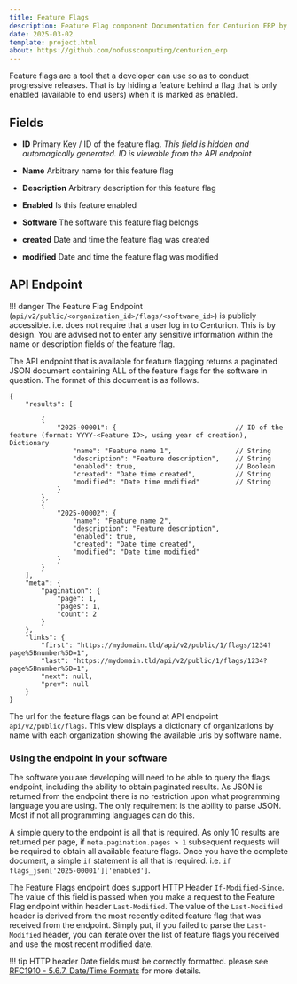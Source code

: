 ```yaml
---
title: Feature Flags
description: Feature Flag component Documentation for Centurion ERP by No Fuss Computing
date: 2025-03-02
template: project.html
about: https://github.com/nofusscomputing/centurion_erp
---
```


Feature flags are a tool that a developer can use so as to conduct progressive releases. That is by hiding a feature behind a flag that is only enabled (available to end users) when it is marked as enabled.


## Fields

- **ID** Primary Key / ID of the feature flag. _This field is hidden and automagically generated. ID is viewable from the API endpoint_

- **Name** Arbitrary name for this feature flag

- **Description** Arbitrary description for this feature flag

- **Enabled** Is this feature enabled

- **Software** The software this feature flag belongs

- **created** Date and time the feature flag was created

- **modified** Date and time the feature flag was modified


## API Endpoint

!!! danger
    The Feature Flag Endpoint (`api/v2/public/<organization_id>/flags/<software_id>`) is publicly accessible. i.e. does not require that a user log in to Centurion. This is by design. You are advised not to enter any sensitive information within the name or description fields of the feature flag.

The API endpoint that is available for feature flagging returns a paginated JSON document containing ALL of the feature flags for the software in question. The format of this document is as follows.

``` jsonc
{
    "results": [

        {
            "2025-00001": {                              // ID of the feature (format: YYYY-<Feature ID>, using year of creation), Dictionary
                "name": "Feature name 1",                // String
                "description": "Feature description",    // String
                "enabled": true,                         // Boolean
                "created": "Date time created",          // String
                "modified": "Date time modified"         // String
            }
        },
        {
            "2025-00002": {
                "name": "Feature name 2",
                "description": "Feature description",
                "enabled": true,
                "created": "Date time created",
                "modified": "Date time modified"
            }
        }
    ],
    "meta": {
        "pagination": {
            "page": 1,
            "pages": 1,
            "count": 2
        }
    },
    "links": {
        "first": "https://mydomain.tld/api/v2/public/1/flags/1234?page%5Bnumber%5D=1",
        "last": "https://mydomain.tld/api/v2/public/1/flags/1234?page%5Bnumber%5D=1",
        "next": null,
        "prev": null
    }
}
```

The url for the feature flags can be found at API endpoint `api/v2/public/flags`. This view displays a dictionary of organizations by name with each organization showing the available urls by software name.


### Using the endpoint in your software

The software you are developing will need to be able to query the flags endpoint, including the ability to obtain paginated results. As JSON is returned from the endpoint there is no restriction upon what programming language you are using. The only requirement is the ability to parse JSON. Most if not all programming languages can do this.

A simple query to the endpoint is all that is required. As only 10 results are returned per page, if `meta.pagination.pages > 1` subsequent requests will be required to obtain all available feature flags. Once you have the complete document, a simple `if` statement is all that is required. i.e. `if flags_json['2025-00001']['enabled']`.

The Feature Flags endpoint does support HTTP Header `If-Modified-Since`. The value of this field is passed when you make a request to the Feature Flag endpoint within header `Last-Modified`. The value of the `Last-Modified` header is derived from the most recently edited feature flag that was received from the endpoint. Simply put, if you failed to parse the `Last-Modified` header, you can iterate over the list of feature flags you received and use the most recent modified date.

!!! tip
    HTTP header Date fields must be correctly formatted. please see [RFC1910 - 5.6.7. Date/Time Formats](https://httpwg.org/specs/rfc9110.html#http.date) for more details.
